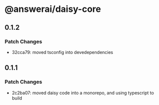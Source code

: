 # @answerai/daisy-core

## 0.1.2

### Patch Changes

- 32cca79: moved tsconfig into devedependencies

## 0.1.1

### Patch Changes

- 2c2ba07: moved daisy code into a monorepo, and using typescript to build
